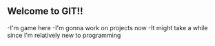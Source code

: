 ## Welcome to GIT!!


-I'm game here
-I'm gonna work on projects now
-It might take a while since I'm relatively new to programming